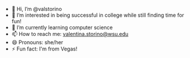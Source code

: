 - 👋 Hi, I’m @valstorino
- 👀 I’m interested in being successful in college while still finding time for fun!
- 🌱 I’m currently learning computer science
- 📫 How to reach me: valentina.storino@wsu.edu
- 😄 Pronouns: she/her
- ⚡ Fun fact: I'm from Vegas!
